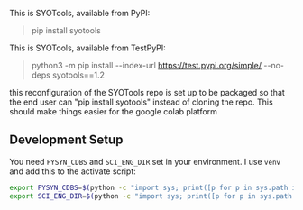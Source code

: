 
This is SYOTools, available from PyPI:

> pip install syotools

This is SYOTools, available from TestPyPI:

> python3 -m pip install --index-url https://test.pypi.org/simple/ --no-deps syotools==1.2

this reconfiguration of the SYOTools repo is set up to be packaged so that the end user
can "pip install syotools" instead of cloning the repo. This should make things easier
for the google colab platform

## Development Setup

You need `PYSYN_CDBS` and `SCI_ENG_DIR` set in your environment. I use `venv` and add this to the activate script:

```bash
export PYSYN_CDBS=$(python -c "import sys; print([p for p in sys.path if 'site-packages' in p][0])")/syotools/reference_data/pysynphot_data/
export SCI_ENG_DIR=$(python -c "import sys; print([p for p in sys.path if 'site-packages' in p][0])")/hwo_sci_eng
```
